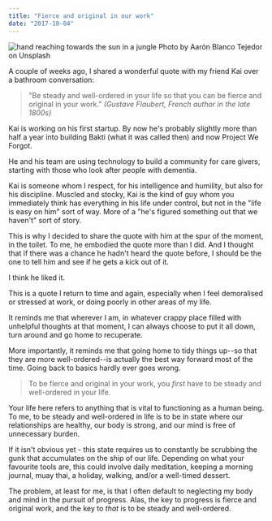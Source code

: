 ```yaml
---
title: "Fierce and original in our work"
date: "2017-10-04"
---
```


![hand reaching towards the sun in a jungle](images/aaron-blanco-tejedor-270469.jpg) Photo by Aarón Blanco Tejedor on Unsplash

A couple of weeks ago, I shared a wonderful quote with my friend Kai over a bathroom conversation:

> "Be steady and well-ordered in your life so that you can be fierce and original in your work." _(Gustave Flaubert, French author in the late 1800s)_

Kai is working on his first startup. By now he's probably slightly more than half a year into building Bakti (what it was called then) and now Project We Forgot.

He and his team are using technology to build a community for care givers, starting with those who look after people with dementia.

Kai is someone whom I respect, for his intelligence and humility, but also for his discipline. Muscled and stocky, Kai is the kind of guy whom you immediately think has everything in his life under control, but not in the "life is easy on him" sort of way. More of a "he's figured something out that we haven't" sort of story.

This is why I decided to share the quote with him at the spur of the moment, in the toilet. To me, he embodied the quote more than I did. And I thought that if there was a chance he hadn't heard the quote before, I should be the one to tell him and see if he gets a kick out of it.

I think he liked it.

This is a quote I return to time and again, especially when I feel demoralised or stressed at work, or doing poorly in other areas of my life.

It reminds me that wherever I am, in whatever crappy place filled with unhelpful thoughts at that moment, I can always choose to put it all down, turn around and go home to recuperate.

More importantly, it reminds me that going home to tidy things up--so that they are more well-ordered--is actually the best way forward most of the time. Going back to basics hardly ever goes wrong.

> To be fierce and original in your work, you _first_ have to be steady and well-ordered in your life.

Your life here refers to anything that is vital to functioning as a human being. To me, to be steady and well-ordered in life is to be in state where our relationships are healthy, our body is strong, and our mind is free of unnecessary burden.

If it isn't obvious yet - this state requires us to constantly be scrubbing the gunk that accumulates on the ship of our life. Depending on what your favourite tools are, this could involve daily meditation, keeping a morning journal, muay thai, a holiday, walking, and/or a well-timed dessert.

The problem, at least for me, is that I often default to neglecting my body and mind in the pursuit of progress. Alas, the key to progress is fierce and original work, and the key to _that_ is to be steady and well-ordered.
